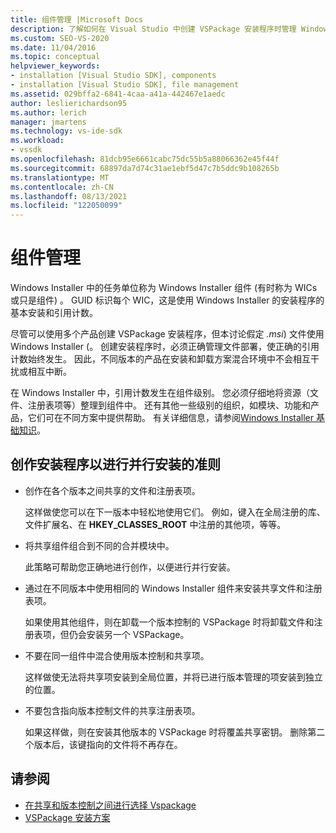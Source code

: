 ```yaml
---
title: 组件管理 |Microsoft Docs
description: 了解如何在 Visual Studio 中创建 VSPackage 安装程序时管理 Windows Installer 组件。
ms.custom: SEO-VS-2020
ms.date: 11/04/2016
ms.topic: conceptual
helpviewer_keywords:
- installation [Visual Studio SDK], components
- installation [Visual Studio SDK], file management
ms.assetid: 029bffa2-6841-4caa-a41a-442467e1aedc
author: leslierichardson95
ms.author: lerich
manager: jmartens
ms.technology: vs-ide-sdk
ms.workload:
- vssdk
ms.openlocfilehash: 81dcb95e6661cabc75dc55b5a88066362e45f44f
ms.sourcegitcommit: 68897da7d74c31ae1ebf5d47c7b5ddc9b108265b
ms.translationtype: MT
ms.contentlocale: zh-CN
ms.lasthandoff: 08/13/2021
ms.locfileid: "122050099"
---
```

# <a name="component-management"></a>组件管理
Windows Installer 中的任务单位称为 Windows Installer 组件 (有时称为 WICs 或只是组件) 。 GUID 标识每个 WIC，这是使用 Windows Installer 的安装程序的基本安装和引用计数。

 尽管可以使用多个产品创建 VSPackage 安装程序，但本讨论假定 *.msi*) 文件使用 Windows Installer (。 创建安装程序时，必须正确管理文件部署，使正确的引用计数始终发生。 因此，不同版本的产品在安装和卸载方案混合环境中不会相互干扰或相互中断。

 在 Windows Installer 中，引用计数发生在组件级别。 您必须仔细地将资源（文件、注册表项等）整理到组件中。 还有其他一些级别的组织，如模块、功能和产品，它们可在不同方案中提供帮助。 有关详细信息，请参阅[Windows Installer 基础知识](../../extensibility/internals/windows-installer-basics.md)。

## <a name="guidelines-of-authoring-setup-for-side-by-side-installation"></a>创作安装程序以进行并行安装的准则

- 创作在各个版本之间共享的文件和注册表项。

     这样做使您可以在下一版本中轻松地使用它们。 例如，键入在全局注册的库、文件扩展名、在 **HKEY_CLASSES_ROOT** 中注册的其他项，等等。

- 将共享组件组合到不同的合并模块中。

     此策略可帮助您正确地进行创作，以便进行并行安装。

- 通过在不同版本中使用相同的 Windows Installer 组件来安装共享文件和注册表项。

     如果使用其他组件，则在卸载一个版本控制的 VSPackage 时将卸载文件和注册表项，但仍会安装另一个 VSPackage。

- 不要在同一组件中混合使用版本控制和共享项。

     这样做使无法将共享项安装到全局位置，并将已进行版本管理的项安装到独立的位置。

- 不要包含指向版本控制文件的共享注册表项。

     如果这样做，则在安装其他版本的 VSPackage 时将覆盖共享密钥。 删除第二个版本后，该键指向的文件将不再存在。

## <a name="see-also"></a>请参阅
- [在共享和版本控制之间进行选择 Vspackage](../../extensibility/choosing-between-shared-and-versioned-vspackages.md)
- [VSPackage 安装方案](../../extensibility/internals/vspackage-setup-scenarios.md)
